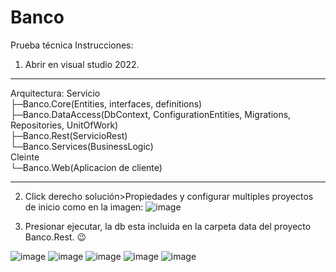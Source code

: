 # Banco
Prueba técnica
Instrucciones:

1. Abrir en visual studio 2022.
___
Arquitectura:
Servicio\
├─Banco.Core(Entities, interfaces, definitions)\
├─Banco.DataAccess(DbContext, ConfigurationEntities, Migrations, Repositories, UnitOfWork)\
├─Banco.Rest(ServicioRest)\
└─Banco.Services(BusinessLogic)\
Cleinte\
└─Banco.Web(Aplicacion de cliente)
___
2. Click derecho solución>Propiedades y configurar multiples proyectos de inicio como en la imagen:
![image](https://user-images.githubusercontent.com/4412640/178529422-2ff492ea-b5de-4344-9e2e-2aedd915ab5f.png)

3. Presionar ejecutar, la db esta incluida en la carpeta data del proyecto Banco.Rest. 😉

![image](https://user-images.githubusercontent.com/4412640/178537969-08ebe109-fb69-4cf6-a069-b31a10023ca7.png)
![image](https://user-images.githubusercontent.com/4412640/178538280-00d76208-6753-4189-be8b-0e931f67afe2.png)
![image](https://user-images.githubusercontent.com/4412640/178539146-4fd5ec8a-4b50-42e3-bb86-b78563994e1d.png)
![image](https://user-images.githubusercontent.com/4412640/178539181-b96c4202-7ea7-4942-8e1a-eef3ded34302.png)
![image](https://user-images.githubusercontent.com/4412640/178538577-02b19f3f-dc83-4cd7-8909-cb318a51c99b.png)
